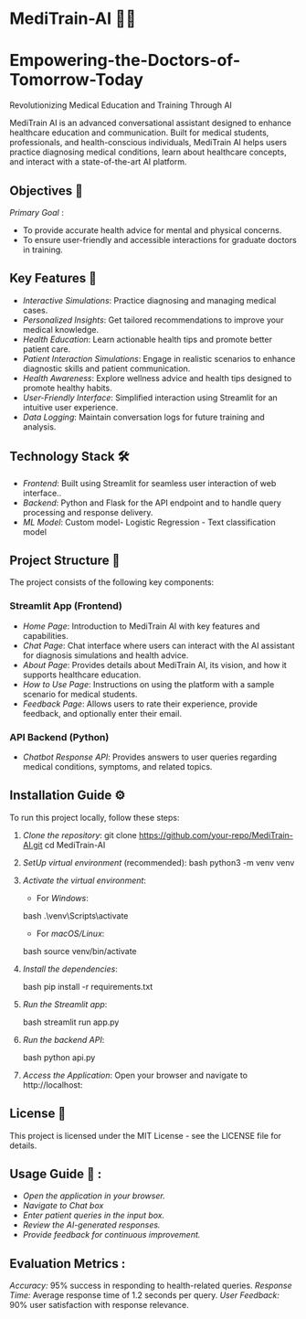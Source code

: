 # MediTrain-AI 🤖💊
# Empowering-the-Doctors-of-Tomorrow-Today
Revolutionizing Medical Education and Training Through AI

MediTrain AI is an advanced conversational assistant designed to enhance healthcare education and communication. Built for medical students, professionals, and health-conscious individuals, MediTrain AI helps users practice diagnosing medical conditions, learn about healthcare concepts, and interact with a state-of-the-art AI platform.

## Objectives 🎯
 *Primary Goal* :
 - To provide accurate health advice for mental and physical concerns.
 - To ensure user-friendly and accessible interactions for graduate doctors in training.

## Key Features 🎯
- *Interactive Simulations*: Practice diagnosing and managing medical cases.
- *Personalized Insights*: Get tailored recommendations to improve your medical knowledge.
- *Health Education*: Learn actionable health tips and promote better patient care.
- *Patient Interaction Simulations*: Engage in realistic scenarios to enhance diagnostic skills and patient communication.
- *Health Awareness*: Explore wellness advice and health tips designed to promote healthy habits.
- *User-Friendly Interface*: Simplified interaction using Streamlit for an intuitive user experience.
- *Data Logging*: Maintain conversation logs for future training and analysis.

## Technology Stack 🛠
- *Frontend*: Built using Streamlit for seamless user interaction of web interface.. 
- *Backend*: Python and Flask for the API endpoint and to handle query processing and response delivery.
- *ML Model*: Custom model- Logistic Regression - Text classification model

## Project Structure 📂
The project consists of the following key components:

### Streamlit App (Frontend)
- *Home Page*: Introduction to MediTrain AI with key features and capabilities.
- *Chat Page*: Chat interface where users can interact with the AI assistant for diagnosis simulations and health advice.
- *About Page*: Provides details about MediTrain AI, its vision, and how it supports healthcare education.
- *How to Use Page*: Instructions on using the platform with a sample scenario for medical students.
- *Feedback Page*: Allows users to rate their experience, provide feedback, and optionally enter their email.

### API Backend (Python)
- *Chatbot Response API*: Provides answers to user queries regarding medical conditions, symptoms, and related topics.

## Installation Guide ⚙
To run this project locally, follow these steps:

1. *Clone the repository*:
   git clone https://github.com/your-repo/MediTrain-AI.git
   cd MediTrain-AI  

3. *SetUp virtual environment* (recommended):
    bash
    python3 -m venv venv
    

5. *Activate the virtual environment*:

    - For *Windows*:

    bash
    .\venv\Scripts\activate
    

    - For *macOS/Linux*:

    bash
    source venv/bin/activate
    

6. *Install the dependencies*:

    bash
    pip install -r requirements.txt
    

7. *Run the Streamlit app*:

    bash
    streamlit run app.py
    

8. *Run the backend API*:

    bash
    python api.py
    
9. *Access the Application*:
    Open your browser and navigate to http://localhost:

    
## License 📄
This project is licensed under the MIT License - see the LICENSE file for details.

## Usage Guide 📝 :
- *Open the application in your browser.*
- *Navigate to Chat box*
- *Enter patient queries in the input box.*
- *Review the AI-generated responses.*
- *Provide feedback for continuous improvement.*

  
## Evaluation Metrics :

*Accuracy:* 95% success in responding to health-related queries.
*Response Time:* Average response time of 1.2 seconds per query.
*User Feedback:* 90% user satisfaction with response relevance.
